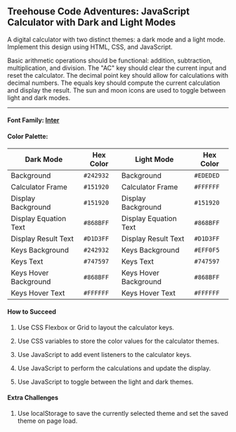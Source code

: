 ## Treehouse Code Adventures: JavaScript Calculator with Dark and Light Modes

A digital calculator with two distinct themes: a dark mode and a light mode. Implement this design using HTML, CSS, and JavaScript.

Basic arithmetic operations should be functional: addition, subtraction, multiplication, and division. The "AC" key should clear the current input and reset the calculator. The decimal point key should allow for calculations with decimal numbers. The equals key should compute the current calculation and display the result. The sun and moon icons are used to toggle between light and dark modes.

---

#### Font Family: [Inter](https://fonts.google.com/specimen/Inter)


#### Color Palette:

| Dark Mode                  | Hex Color  | Light Mode                 | Hex Color  |
|----------------------------|------------|----------------------------|------------|
| Background                 | `#242932`  | Background                 | `#EDEDED`  |
| Calculator Frame           | `#151920`  | Calculator Frame           | `#FFFFFF`  |
| Display Background         | `#151920`  | Display Background         | `#151920`  |
| Display Equation Text      | `#868BFF`  | Display Equation Text      | `#868BFF`  |
| Display Result Text        | `#D1D3FF`  | Display Result Text        | `#D1D3FF`  |
| Keys Background            | `#242932`  | Keys Background            | `#EFF0F5`  |
| Keys Text                  | `#747597`  | Keys Text                  | `#747597`  |
| Keys Hover Background      | `#868BFF`  | Keys Hover Background      | `#868BFF`  |
| Keys Hover Text            | `#FFFFFF`  | Keys Hover Text            | `#FFFFFF`  |



#### How to Succeed

1. Use CSS Flexbox or Grid to layout the calculator keys.

2. Use CSS variables to store the color values for the calculator themes.

3. Use JavaScript to add event listeners to the calculator keys.

4. Use JavaScript to perform the calculations and update the display.

5. Use JavaScript to toggle between the light and dark themes.

#### Extra Challenges

1. Use localStorage to save the currently selected theme and set the saved theme on page load.